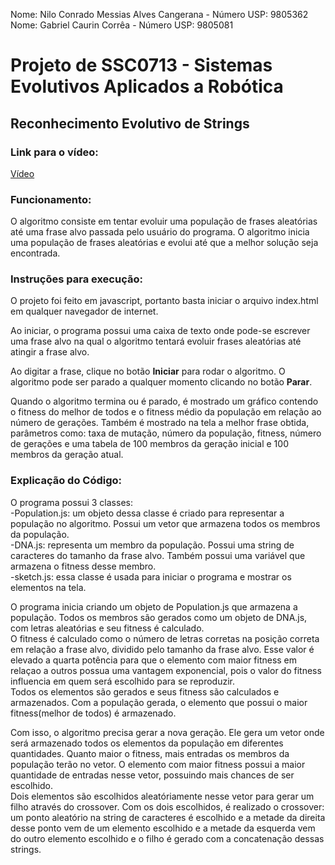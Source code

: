 Nome: Nilo Conrado Messias Alves Cangerana  -  Número USP: 9805362  
Nome: Gabriel Caurin Corrêa  -  Número USP: 9805081

# Projeto de SSC0713 - Sistemas Evolutivos Aplicados a Robótica
## Reconhecimento Evolutivo de Strings

### Link para o vídeo:
[Vídeo](https://www.youtube.com/watch?v=CL7047u1Gvo&feature=youtu.be)

### Funcionamento:
O algoritmo consiste em tentar evoluir uma população de frases aleatórias até uma frase alvo passada pelo usuário do programa. O algoritmo inicia uma população de frases aleatórias e evolui até que a melhor solução seja encontrada.

### Instruções para execução:
O projeto foi feito em javascript, portanto basta iniciar o arquivo index.html em qualquer navegador de internet.  
  
Ao iniciar, o programa possui uma caixa de texto onde pode-se escrever uma frase alvo na qual o algoritmo tentará evoluir frases aleatórias até atingir a frase alvo.  
  
Ao digitar a frase, clique no botão **Iniciar** para rodar o algoritmo. O algoritmo pode ser parado a qualquer momento clicando no botão **Parar**.  
  
Quando o algoritmo termina ou é parado, é mostrado um gráfico contendo o fitness do melhor de todos e o fitness médio da população em relação ao número de gerações. Também é mostrado na tela a melhor frase obtida, parâmetros como: taxa de mutação, número da população, fitness, número de gerações e uma tabela de 100 membros da geração inicial e 100 membros da geração atual. 


### Explicação do Código:
O programa possui 3 classes:  
-Population.js: um objeto dessa classe é criado para representar a população no algoritmo. Possui um vetor que armazena todos os membros da população.  
-DNA.js: representa um membro da população. Possui uma string de caracteres do tamanho da frase alvo. Também possui uma variável que armazena o fitness desse membro.  
-sketch.js: essa classe é usada para iniciar o programa e mostrar os elementos na tela.  
  
O programa inicia criando um objeto de Population.js que armazena a população. Todos os membros são gerados como um objeto de DNA.js, com letras aleatórias e seu fitness é calculado.  
O fitness é calculado como o número de letras corretas na posição correta em relação a frase alvo, dividido pelo tamanho da frase alvo. Esse valor é elevado a quarta potência para que o elemento com maior fitness em relaçao a outros possua uma vantagem exponencial, pois o valor do fitness influencia em quem será escolhido para se reproduzir.  
Todos os elementos são gerados e seus fitness são calculados e armazenados. Com a população gerada, o elemento que possui o maior fitness(melhor de todos) é armazenado.  
  
Com isso, o algoritmo precisa gerar a nova geração. Ele gera um vetor onde será armazenado todos os elementos da população em diferentes quantidades. Quanto maior o fitness, mais entradas os membros da população terão no vetor. O elemento com maior fitness possui a maior quantidade de entradas nesse vetor, possuindo mais chances de ser escolhido.  
Dois elementos são escolhidos aleatóriamente nesse vetor para gerar um filho através do crossover. Com os dois escolhidos, é realizado o crossover: um ponto aleatório na string de caracteres é escolhido e a metade da direita desse ponto vem de um elemento escolhido e a metade da esquerda vem do outro elemento escolhido e o filho é gerado com a concatenação dessas strings.
